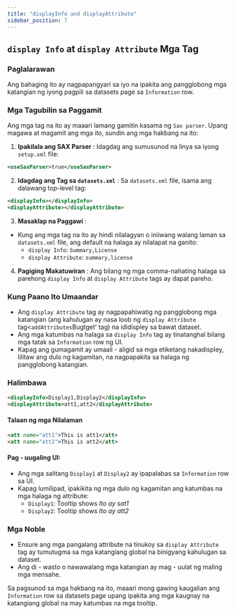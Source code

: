 ```yaml
---
title: "displayInfo and displayAttribute"
sidebar_position: 7
---
```

## `display Info` at `display Attribute` Mga Tag

### Paglalarawan
Ang bahaging ito ay nagpapangyari sa iyo na ipakita ang pangglobong mga katangian ng iyong pagpili sa datasets page sa `Information` row.

### Mga Tagubilin sa Paggamit
Ang mga tag na ito ay maaari lamang gamitin kasama ng `Sax parser`. Upang magawa at magamit ang mga ito, sundin ang mga hakbang na ito:

1.  **Ipakilala ang SAX Parser** :
Idagdag ang sumusunod na linya sa iyong `setup.xml` file:
   ```xml
   <useSaxParser>true</useSaxParser>
   ```

2.  **Idagdag ang Tag sa `datasets.xml`** :
Sa `datasets.xml` file, isama ang dalawang top-level tag:
   ```xml
   <displayInfo></displayInfo>
   <displayAttribute></displayAttribute>
   ```

3.  **Masaklap na Paggawi** :
   - Kung ang mga tag na ito ay hindi nilalagyan o iniiwang walang laman sa `datasets.xml` file, ang default na halaga ay nilalapat na ganito:
     - `display Info`: `Summary,License `
     - `display Attribute`: `summary,license `

4.  **Pagiging Makatuwiran** :
Ang bilang ng mga comma-nahating halaga sa parehong `display Info` at `display Attribute` tags ay dapat pareho.

### Kung Paano Ito Umaandar
- Ang `display Attribute` tag ay nagpapahiwatig ng pangglobong mga katangian (ang kahulugan ay nasa loob ng `display Attribute` tag&lt;`addAttributes`Bugtget' tag) na ididispley sa bawat dataset.
- Ang mga katumbas na halaga sa `display Info` tag ay tinatanghal bilang mga tatak sa `Information` row ng UI.
- Kapag ang gumagamit ay umaali - aligid sa mga etiketang nakadispley, lilitaw ang dulo ng kagamitan, na nagpapakita sa halaga ng pangglobong katangian.

### Halimbawa
```xml
<displayInfo>Display1,Display2</displayInfo>
<displayAttribute>att1,att2</displayAttribute>
```

#### Talaan ng mga Nilalaman
```xml
<att name="att1">This is att1</att>
<att name="att2">This is att2</att>
```

#### Pag - uugaling UI:
- Ang mga salitang `Display1` at `Display2` ay ipapalabas sa `Information` row sa UI.
- Kapag lumilipad, ipakikita ng mga dulo ng kagamitan ang katumbas na mga halaga ng attribute:
  - `Display1`: Tooltip shows _Ito ay sat1_
  - `Display2`: Tooltip shows _Ito ay att2_

### Mga Noble
- Ensure ang mga pangalang attribute na tinukoy sa `display Attribute` tag ay tumutugma sa mga katangiang global na binigyang kahulugan sa dataset.
- Ang di - wasto o nawawalang mga katangian ay mag - uulat ng maling mga mensahe.

Sa pagsunod sa mga hakbang na ito, maaari mong gawing kaugalian ang `Information` row sa datasets page upang ipakita ang mga kaugnay na katangiang global na may katumbas na mga tooltip.
